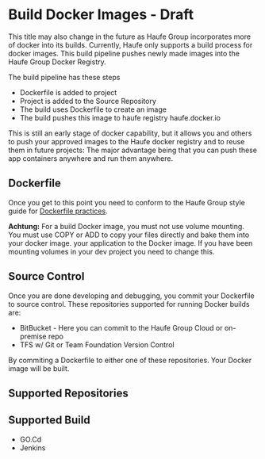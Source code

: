 # Build Docker Images - Draft
This title may also change in the future as Haufe Group incorporates more of docker into its builds. Currently, Haufe only supports a build process for docker images. This build pipeline pushes newly made images into the Haufe Group Docker Registry. 

The build pipeline has these steps
* Dockerfile is added to project
* Project is added to the Source Repository
* The build uses Dockerfile to create an image
* The build pushes this image to haufe registry haufe.docker.io

This is still an early stage of docker capability, but it allows you and others to push your approved images to the Haufe docker registry and to reuse them in future projects: The major advantage being that you can push these app containers anywhere and run them anywhere. 

## Dockerfile
Once you get to this point you need to  conform to the Haufe Group style guide for [Dockerfile practices](/BestPracticesDockerfile.md). 

**Achtung:** For a build Docker image, you must not use volume mounting. You must use COPY or ADD to copy your files directly and bake them into your docker image. your application to the Docker image. If you have been mounting volumes in your dev project you need to change this.

## Source Control
Once you are done developing and debugging, you commit your Dockerfile to source control. These repositories supported for running Docker builds are:
* BitBucket - Here you can commit to the Haufe Group Cloud or on-premise repo
* TFS w/ Git or Team Foundation Version Control

By commiting a Dockerfile to either one of these repositories. Your Docker image will be built. 

## Supported Repositories

## Supported Build 
* GO.Cd 
* Jenkins
